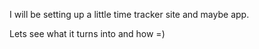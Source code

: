 I will be setting up a little time tracker site and maybe app. 

Lets see what it turns into and how =)